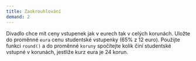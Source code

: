 ```yaml
---
title: Zaokrouhlování
demand: 2
---
```


Divadlo chce mít ceny vstupenek jak v eurech tak v celých korunách. Uložte do proměnné `eura` cenu studentské vstupenky (65% z 12 euro). Použijte funkci `round()` a do proměnné `koruny` spočítejte kolik činí studentské vstupné v korunách, jestliže kurz eura je 24 korun.
